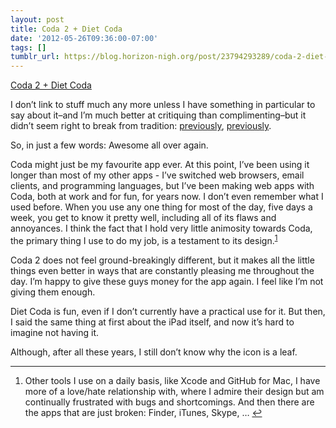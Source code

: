 ```yaml
---
layout: post
title: Coda 2 + Diet Coda
date: '2012-05-26T09:36:00-07:00'
tags: []
tumblr_url: https://blog.horizon-nigh.org/post/23794293289/coda-2-diet-coda
---
```

[Coda 2 + Diet Coda](http://www.panic.com/blog/2012/05/announcing-coda-2-and-introducing-diet-coda/)  

I don’t link to stuff much any more unless I have something in particular to say about it–and I’m much better at critiquing than complimenting–but it didn’t seem right to break from tradition: [previously](/2007/04/23/panic-coda-one-window-web-development-for-mac.html-os-x), [previously](/2008/08/30/coda-15.html).

So, in just a few words: Awesome all over again.

Coda might just be my favourite app ever. At this point, I’ve been using it longer than most of my other apps - I’ve switched web browsers, email clients, and programming languages, but I’ve been making web apps with Coda, both at work and for fun, for years now. I don’t even remember what I used before. When you use any one thing for most of the day, five days a week, you get to know it pretty well, including all of its flaws and annoyances. I think the fact that I hold very little animosity towards Coda, the primary thing I use to do my job, is a testament to its design.<sup id="fnref:1"><a href="#fn:1" class="footnote-ref" role="doc-noteref">1</a></sup>

Coda 2 does not feel ground-breakingly different, but it makes all the little things even better in ways that are constantly pleasing me throughout the day. I’m happy to give these guys money for the app again. I feel like I’m not giving them enough.

Diet Coda is fun, even if I don’t currently have a practical use for it. But then, I said the same thing at first about the iPad itself, and now it’s hard to imagine not having it.

Although, after all these years, I still don’t know why the icon is a leaf.

* * *

1. Other tools I use on a daily basis, like Xcode and GitHub for Mac, I have more of a love/hate relationship with, where I admire their design but am continually frustrated with bugs and shortcomings. And then there are the apps that are just broken: Finder, iTunes, Skype, …&nbsp;[↩︎](#fnref:1)

